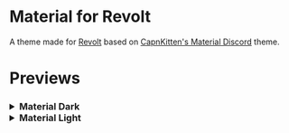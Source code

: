 # Material for Revolt
A theme made for [Revolt](https://revolt.chat/) based on [CapnKitten's Material Discord](https://github.com/CapnKitten/Material-Discord) theme.

# Previews
<h3><details>
  <summary>Material Dark</summary>
  <h5>
  • Chat
  <img src = "files/previews/material-dark-chat.png" alt = "Material Dark Chat Preview" style = "max-width: 100%;">
  • Settings
  <p>
  <img src = "files/previews/material-dark-settings.gif" alt = "Material Dark Settings Preview" style = "max-width: 100%;">
  </p>
  </h5>
</details>
<details>
  <summary>Material Light</summary>
  <h5>
  • Chat
  <img src = "files/previews/material-light-chat.png" alt = "Material Light Chat Preview" style = "max-width: 100%;">
  • Settings
  <p>
  <img src = "files/previews/material-light-settings.gif" alt = "Material Light Settings Preview" style = "max-width: 100%;">
  </p>
  </h5>
</details>
</h3>
